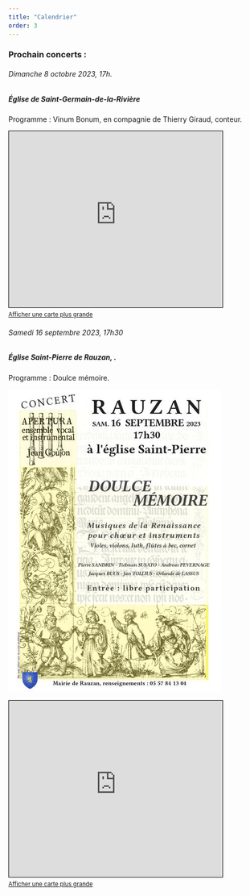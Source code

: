 ```yaml
---
title: "Calendrier"
order: 3
---
```

### Prochain concerts :

###### Dimanche 8 octobre 2023, 17h.

##### Église de Saint-Germain-de-la-Rivière

Programme : Vinum Bonum, en compagnie de Thierry Giraud, conteur.

<iframe width="425" height="350" src="https://www.openstreetmap.org/export/embed.html?bbox=-0.34651994705200195%2C44.94150373150721%2C-0.3181958198547364%2C44.953880900960996&amp;layer=mapnik&amp;marker=44.94769264984257%2C-0.33235788345336914" style="border: 1px solid black"></iframe><br/><small><a href="https://www.openstreetmap.org/#map=16/44.9477/-0.3324">Afficher une carte plus grande</a></small>

 ###### Samedi 16 septembre 2023, 17h30

##### Église Saint-Pierre de Rauzan, .

Programme : Doulce mémoire.

![Affiche Rauzan](/images/web_COULEUR-Affiche-doulcememoire-Rauzan-2023-09-16-page001.jpg)



<iframe width="425" height="350" src="https://www.openstreetmap.org/export/embed.html?bbox=-0.1360416412353516%2C44.7763441766101%2C-0.12187957763671876%2C44.78255087382528&amp;layer=mapnik&amp;marker=44.779447608617474%2C-0.12896060943603516" style="border: 1px solid black"></iframe><br/><small><a href="https://www.openstreetmap.org/?mlat=44.77945&amp;mlon=-0.12896#map=17/44.77945/-0.12896">Afficher une carte plus grande</a></small> 
